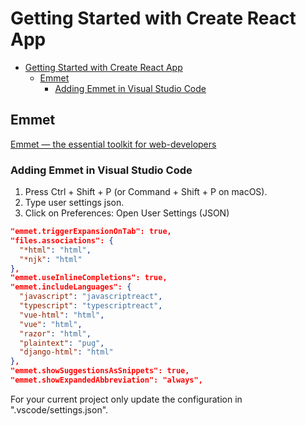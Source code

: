 # Getting Started with Create React App

- [Getting Started with Create React App](#getting-started-with-create-react-app)
  - [Emmet](#emmet)
    - [Adding Emmet in Visual Studio Code](#adding-emmet-in-visual-studio-code)

## Emmet

[Emmet — the essential toolkit for web-developers](https://github.com/mehradi-github/ref-landingpage-photography#emmet--the-essential-toolkit-for-web-developers)

### Adding Emmet in Visual Studio Code

1. Press Ctrl + Shift + P (or Command + Shift + P on macOS).
2. Type user settings json.
3. Click on Preferences: Open User Settings (JSON)

```json
"emmet.triggerExpansionOnTab": true,
"files.associations": {
  "*html": "html",
  "*njk": "html"
},
"emmet.useInlineCompletions": true,
"emmet.includeLanguages": {
  "javascript": "javascriptreact",
  "typescript": "typescriptreact",
  "vue-html": "html",
  "vue": "html",
  "razor": "html",
  "plaintext": "pug",
  "django-html": "html"
},
"emmet.showSuggestionsAsSnippets": true,
"emmet.showExpandedAbbreviation": "always",

```

For your current project only update the configuration in ".vscode/settings.json".
